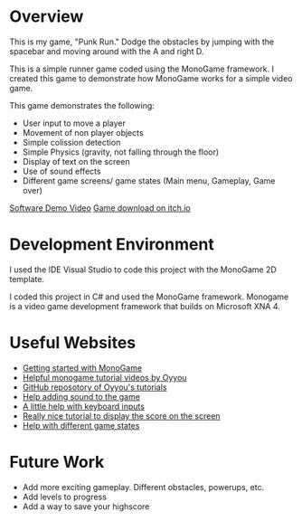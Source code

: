 # Overview

This is my game, "Punk Run." Dodge the obstacles by jumping with the spacebar and moving around with the A and right D. 

This is a simple runner game coded using the MonoGame framework. I created this game to demonstrate how MonoGame works for a simple video game.

This game demonstrates the following:

* User input to move a player
* Movement of non player objects
* Simple colission detection
* Simple Physics (gravity, not falling through the floor)
* Display of text on the screen
* Use of sound effects
* Different game screens/ game states (Main menu, Gameplay, Game over)


[Software Demo Video](https://youtu.be/x0VH3uojr1o)
[Game download on itch.io](https://john9francis.itch.io/punk-run)

# Development Environment

I used the IDE Visual Studio to code this project with the MonoGame 2D template. 

I coded this project in C# and used the MonoGame framework. Monogame is a video game development framework that builds on Microsoft XNA 4.

# Useful Websites

* [Getting started with MonoGame](https://docs.monogame.net/articles/getting_started/0_getting_started.html)
* [Helpful monogame tutorial videos by Oyyou](https://www.youtube.com/@Oyyou)
* [GitHub reposotory of Oyyou's tutorials](https://github.com/Oyyou/MonoGame_Tutorials)
* [Help adding sound to the game](https://gamefromscratch.com/monogame-tutorial-audio/)
* [A little help with keyboard inputs](https://community.monogame.net/t/one-shot-key-press/11669)
* [Really nice tutorial to display the score on the screen](http://rbwhitaker.wikidot.com/monogame-drawing-text-with-spritefonts)
* [Help with different game states](https://community.monogame.net/t/switch-scenes-in-monogame/2605/2)

# Future Work

* Add more exciting gameplay. Different obstacles, powerups, etc.
* Add levels to progress
* Add a way to save your highscore
